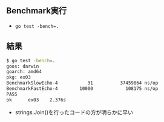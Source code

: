 ## Benchmark実行
- `go test -bench=.`
## 結果
```sh
$ go test -bench=.
goos: darwin
goarch: amd64
pkg: ex03
BenchmarkSlowEcho-4           31          37459864 ns/op
BenchmarkFastEcho-4        10000            108175 ns/op
PASS
ok      ex03    2.376s
```
- strings.Join()を行ったコードの方が明らかに早い